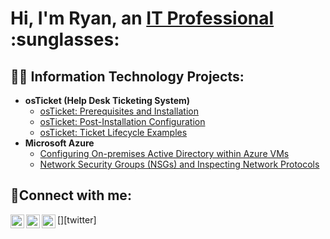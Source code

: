 <h1>Hi, I'm Ryan, an <a href="https://www.linkedin.com/in/ryan-mendoza-2343a8190/">IT Professional</a> :sunglasses:</h1>

<h2>👨‍💻 Information Technology Projects:</h2>

- <b>osTicket (Help Desk Ticketing System)</b>
  - [osTicket: Prerequisites and Installation](https://github.com/goatryan/osticket-prereqs)
  - [osTicket: Post-Installation Configuration](https://github.com/goatryan/post-install-config)
  - [osTicket: Ticket Lifecycle Examples](https://github.com/goatryan/ticket-lifecycle)
- <b>Microsoft Azure</b>
  - [Configuring On-premises Active Directory within Azure VMs](https://github.com/goatryan/configure-ad)
  - [Network Security Groups (NSGs) and Inspecting Network Protocols](https://github.com/goatryan/azure-network-protocols)

<h2>🤳Connect with me:</h2>

[<img align="left" alt="Josh | Twitter" width="22px" src="https://cdn.jsdelivr.net/npm/simple-icons@v3/icons/twitter.svg" />][twitter]
[<img align="left" alt="Josh | LinkedIn" width="22px" src="https://cdn.jsdelivr.net/npm/simple-icons@v3/icons/linkedin.svg" />][linkedin]
[<img align="left" alt="Josh | Instagram" width="22px" src="https://cdn.jsdelivr.net/npm/simple-icons@v3/icons/instagram.svg" />][instagram]

[instagram]: https://www.instagram.com/c0ach.ryan
[linkedin]: [(https://www.linkedin.com/in/ryan-mendoza-2343a8190/)]
